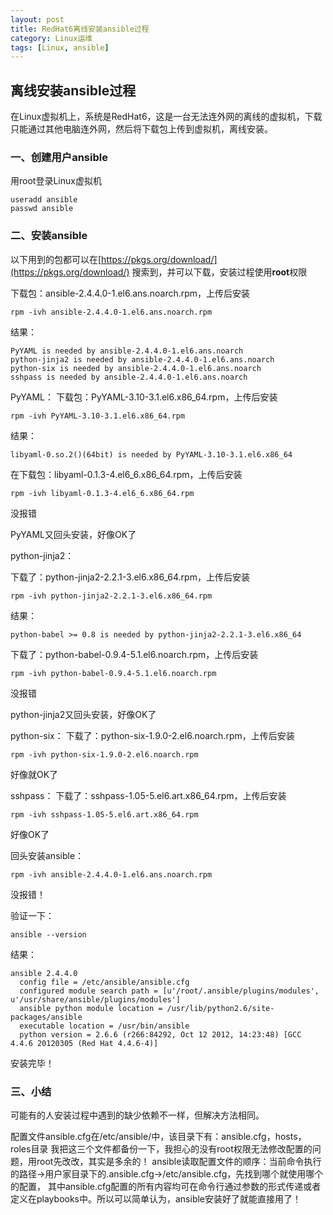 ```yaml
---
layout: post
title: RedHat6离线安装ansible过程
category: Linux运维
tags: [Linux, ansible]
---
```


## 离线安装ansible过程
在Linux虚拟机上，系统是RedHat6，这是一台无法连外网的离线的虚拟机，下载只能通过其他电脑连外网，然后将下载包上传到虚拟机，离线安装。

### 一、创建用户ansible
用root登录Linux虚拟机
```shell
useradd ansible
passwd ansible
```

### 二、安装ansible

以下用到的包都可以在[https://pkgs.org/download/](https://pkgs.org/download/) 搜索到，并可以下载，安装过程使用**root**权限

下载包：ansible-2.4.4.0-1.el6.ans.noarch.rpm，上传后安装
```shell
rpm -ivh ansible-2.4.4.0-1.el6.ans.noarch.rpm 
```
结果：
```
PyYAML is needed by ansible-2.4.4.0-1.el6.ans.noarch
python-jinja2 is needed by ansible-2.4.4.0-1.el6.ans.noarch
python-six is needed by ansible-2.4.4.0-1.el6.ans.noarch
sshpass is needed by ansible-2.4.4.0-1.el6.ans.noarch
```
PyYAML：
下载包：PyYAML-3.10-3.1.el6.x86_64.rpm，上传后安装
```shell
rpm -ivh PyYAML-3.10-3.1.el6.x86_64.rpm
``` 
结果：
```
libyaml-0.so.2()(64bit) is needed by PyYAML-3.10-3.1.el6.x86_64
```
在下载包：libyaml-0.1.3-4.el6_6.x86_64.rpm，上传后安装
```
rpm -ivh libyaml-0.1.3-4.el6_6.x86_64.rpm
```
没报错

PyYAML又回头安装，好像OK了


python-jinja2：

下载了：python-jinja2-2.2.1-3.el6.x86_64.rpm，上传后安装
```
rpm -ivh python-jinja2-2.2.1-3.el6.x86_64.rpm
```
结果：
```
python-babel >= 0.8 is needed by python-jinja2-2.2.1-3.el6.x86_64
```

下载了：python-babel-0.9.4-5.1.el6.noarch.rpm，上传后安装
```
rpm -ivh python-babel-0.9.4-5.1.el6.noarch.rpm
```
没报错

python-jinja2又回头安装，好像OK了

python-six：
下载了：python-six-1.9.0-2.el6.noarch.rpm，上传后安装
```
rpm -ivh python-six-1.9.0-2.el6.noarch.rpm
```
好像就OK了

sshpass：
下载了：sshpass-1.05-5.el6.art.x86_64.rpm，上传后安装
```
rpm -ivh sshpass-1.05-5.el6.art.x86_64.rpm
```
好像OK了

回头安装ansible：
```
rpm -ivh ansible-2.4.4.0-1.el6.ans.noarch.rpm
```
没报错！

验证一下：
```
ansible --version
```
结果：
```
ansible 2.4.4.0
  config file = /etc/ansible/ansible.cfg
  configured module search path = [u'/root/.ansible/plugins/modules', u'/usr/share/ansible/plugins/modules']
  ansible python module location = /usr/lib/python2.6/site-packages/ansible
  executable location = /usr/bin/ansible
  python version = 2.6.6 (r266:84292, Oct 12 2012, 14:23:48) [GCC 4.4.6 20120305 (Red Hat 4.4.6-4)]
```
安装完毕！

### 三、小结
可能有的人安装过程中遇到的缺少依赖不一样，但解决方法相同。


配置文件ansible.cfg在/etc/ansible/中，该目录下有：ansible.cfg，hosts，roles目录
我把这三个文件都备份一下，我担心的没有root权限无法修改配置的问题，用root先改改，其实是多余的！
ansible读取配置文件的顺序：当前命令执行的路径->用户家目录下的.ansible.cfg->/etc/ansible.cfg，先找到哪个就使用哪个的配置，
其中ansible.cfg配置的所有内容均可在命令行通过参数的形式传递或者定义在playbooks中。所以可以简单认为，ansible安装好了就能直接用了！

